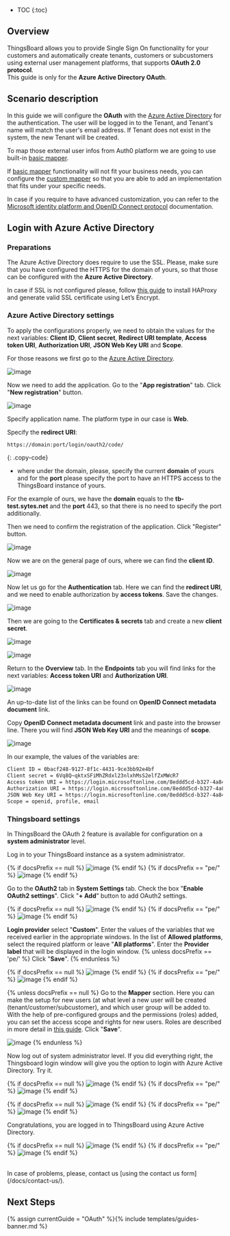 * TOC
{:toc}

## Overview

ThingsBoard allows you to provide Single Sign On functionality for your customers and automatically create tenants, customers or subcustomers using external user management platforms, that supports **OAuth 2.0 protocol**.  
This guide is only for the **Azure Active Directory OAuth**. 

## Scenario description

In this guide we will configure the **OAuth** with the [Azure Active Directory](https://portal.azure.com/) for the authentication.
The user will be logged in to the Tenant, and Tenant's name will match the user's email address.
If Tenant does not exist in the system, the new Tenant will be created.

To map those external user infos from Auth0 platform we are going to use built-in [basic mapper](/docs/user-guide/oauth-2-support/#basic-mapper). 

If [basic mapper](/docs/user-guide/oauth-2-support/#basic-mapper) functionality will not fit your business needs, you can configure the [custom mapper](/docs/user-guide/oauth-2-support/#custom-mapper)  so that you are able to add an implementation that fits under your specific needs.

In case if you require to have advanced customization, you can refer to the [Microsoft identity platform and OpenID Connect protocol](https://docs.microsoft.com/en-us/azure/active-directory/develop/v2-protocols-oidc) documentation.

## Login with Azure Active Directory

### Preparations 

The Azure Active Directory does require to use the SSL. Please, make sure that you have configured the HTTPS for the domain of yours, so that those can be configured with the **Azure Active Directory**.
  
In case if SSL is not configured please, follow [this guide](/docs/user-guide/install/pe/add-haproxy-ubuntu/) to install HAProxy and generate valid SSL certificate using Let’s Encrypt.
                                 
### Azure Active Directory settings

To apply the configurations properly, we need to obtain the values for the next variables: **Client ID**, **Client secret**, **Redirect URI template**, **Access token URI**, **Authorization URI**, **JSON Web Key URI** and **Scope**.

For those reasons we first go to the [Azure Active Directory](https://portal.azure.com/#blade/Microsoft_AAD_IAM/ActiveDirectoryMenuBlade/Overview).  

![image](/images/user-guide/oauth-2-support/azure/azure-create-application-1.png)

Now we need to add the application. Go to the "**App registration**" tab. Click "**New registration**" button.

![image](/images/user-guide/oauth-2-support/azure/azure-create-application-2.png)

Specify application name. The platform type in our case is **Web**.

Specify the **redirect URI**:

```bash
https://domain:port/login/oauth2/code/
```
{: .copy-code}

 - where under the domain, please, specify the current **domain** of yours and for the **port** please specify the port to have an HTTPS access to the ThingsBoard instance of yours.

For the example of ours, we have the **domain** equals to the **tb-test.sytes.net** and the **port** 443, so that there is no need to specify the port additionally.

Then we need to confirm the registration of the application. Click "Register" button.

![image](/images/user-guide/oauth-2-support/azure/azure-create-application-3.png)

Now we are on the general page of ours, where we can find the **client ID**.  

![image](/images/user-guide/oauth-2-support/azure/azure-create-application-4.png)

Now let us go for the **Authentication** tab. Here we can find the **redirect URI**, and we need to enable authorization by **access tokens**. Save the changes.

![image](/images/user-guide/oauth-2-support/azure/azure-application-authentication-1.png)

Then we are going to the **Certificates & secrets** tab and create a new **client secret**.

![image](/images/user-guide/oauth-2-support/azure/azure-application-secrets-1.png)

![image](/images/user-guide/oauth-2-support/azure/azure-application-secrets-2.png)

Return to the **Overview** tab. In the **Endpoints** tab you will find links for the next variables: **Access token URI** and **Authorization URI**.


![image](/images/user-guide/oauth-2-support/azure/azure-application-endpoints-1.png)

An up-to-date list of the links can be found on **OpenID Connect metadata document** link.

Copy **OpenID Connect metadata document** link and paste into the browser line. There you will find **JSON Web Key URI** and the meanings of **scope**.

![image](/images/user-guide/oauth-2-support/azure/azure-application-endpoints-2.png)

In our example, the values of the variables are:

```bash
Client ID = 0bacf248-9127-8f1c-4431-9ce3bb92e4bf
Client secret = 6Vq8Q~qktxSFiMhZRdxl23nlxhMsS2elfZxMWcR7
Access token URI = https://login.microsoftonline.com/8eddd5cd-b327-4a84-4a84-96e534ccf130/oauth2/token
Authorization URI = https://login.microsoftonline.com/8eddd5cd-b327-4a84-4a84-96e534ccf130/oauth2/authorize
JSON Web Key URI = https://login.microsoftonline.com/8eddd5cd-b327-4a84-4a84-96e534ccf130/discovery/v2.0/keys
Scope = openid, profile, email
```

### Thingsboard settings

In ThingsBoard the OAuth 2 feature is available for configuration on a **system administrator** level. 

Log in to your ThingsBoard instance as a system administrator.

{% if docsPrefix == null %}
![image](/images/user-guide/oauth-2-support/azure/azure-thingsboard-login-1-ce.png)
{% endif %}
{% if docsPrefix == "pe/" %}
![image](/images/user-guide/oauth-2-support/azure/azure-thingsboard-login-1-pe.png)
{% endif %}

Go to the **OAuth2** tab in **System Settings** tab. Check the box "**Enable OAuth2 settings**". Click "**+ Add**" button to add OAuth2 settings.

{% if docsPrefix == null %}
![image](/images/user-guide/oauth-2-support/azure/azure-thingsboard-settings-1-ce.png)
{% endif %}
{% if docsPrefix == "pe/" %}
![image](/images/user-guide/oauth-2-support/azure/azure-thingsboard-settings-1-pe.png)
{% endif %}

**Login provider** select "**Custom**". Enter the values of the variables that we received earlier in the appropriate windows. In the list of **Allowed platforms**, select the required platform or leave "**All platforms**". Enter the **Provider label** that will be displayed in the login window.
{% unless docsPrefix == 'pe/' %}
Сlick "**Save**".
{% endunless %}

{% if docsPrefix == null %}
![image](/images/user-guide/oauth-2-support/azure/azure-thingsboard-settings-2-ce.png)
{% endif %}
{% if docsPrefix == "pe/" %}
![image](/images/user-guide/oauth-2-support/azure/azure-thingsboard-settings-2-pe.png)
{% endif %}

{% unless docsPrefix == null %}
Go to the **Mapper** section. Here you can make the setup for new users (at what level a new user will be created (tenant/customer/subcustomer), and which user group will be added to.
With the help of pre-configured groups and the permissions (roles) added, you can set the access scope and rights for new users. Roles are described in more detail in [this guide](/docs/pe/user-guide/rbac/). Сlick "**Save**".

![image](/images/user-guide/oauth-2-support/azure/azure-thingsboard-settings-3-pe.png)
{% endunless %}

Now log out of system administrator level. If you did everything right, the Thingsboard login window will give you the option to login with Azure Active Directory. Try it.

{% if docsPrefix == null %}
![image](/images/user-guide/oauth-2-support/azure/azure-thingsboard-login-2-ce.png)
{% endif %}
{% if docsPrefix == "pe/" %}
![image](/images/user-guide/oauth-2-support/azure/azure-thingsboard-login-2-pe.png)
{% endif %}

{% if docsPrefix == null %}
![image](/images/user-guide/oauth-2-support/azure/azure-thingsboard-login-3-ce.png)
{% endif %}
{% if docsPrefix == "pe/" %}
![image](/images/user-guide/oauth-2-support/azure/azure-thingsboard-login-3-pe.png)
{% endif %}

Congratulations, you are logged in to ThingsBoard using Azure Active Directory.


{% if docsPrefix == null %}
![image](/images/user-guide/oauth-2-support/azure/azure-thingsboard-login-4-ce.png)
{% endif %}
{% if docsPrefix == "pe/" %}
![image](/images/user-guide/oauth-2-support/azure/azure-thingsboard-login-4-pe.png)
{% endif %}

<br/>
In case of problems, please, contact us [using the contact us form](/docs/contact-us/).

## Next Steps

{% assign currentGuide = "OAuth" %}{% include templates/guides-banner.md %}
